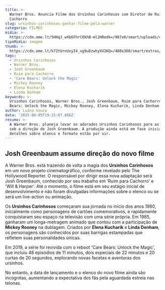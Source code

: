 ```yaml
---
title: >-
  Warner Bros. Anuncia Filme dos Ursinhos Carinhosos com Diretor de Ruim para
  Cachorro
slug: ursinhos-carinhosos-ganhar-filme-pela-warner
categoria: FILMES
midia: >-
  https://cdn.ome.lt/5HHqJ_wXb6FhrCOkhB-ml2HRedk=/987x0/smart/uploads/conteudo/fotos/Untitled_design_100.png
tipoMidia: imagem
thumb: >-
  https://cdn.ome.lt/k72tUrnUxyI4_xg9uDzwhyXV2KQ=/480x360/smart/extras/conteudos/ursinhos-carinhso.png
tags:
  - Ursinhos Carinhosos
  - Warner Bros.
  - Josh Greenbaum
  - Ruim para Cachorro
  - 'Care Bears: Unlock the Magic'
  - Mickey Rooney
  - Elena Kucharik
  - Linda Denham
keywords: >-
  Ursinhos Carinhosos, Warner Bros., Josh Greenbaum, Ruim para Cachorro, Care
  Bears: Unlock the Magic, Mickey Rooney, Elena Kucharik, Linda Denham
author: Luana Souza
data: '2025-06-05T19:15:07.886Z'
resumo: >-
  A Warner Bros. planeja levar os adorados Ursinhos Carinhosos para as telonas,
  sob a direção de Josh Greenbaum. A produção ainda está em fase inicial e
  detalhes sobre elenco e formato estão por vir.
---
```


## Josh Greenbaum assume direção do novo filme

A Warner Bros. está trazendo de volta a magia dos **Ursinhos Carinhosos** em um novo projeto cinematográfico, conforme revelado pelo The Hollywood Reporter. O responsável por dirigir essa nova adaptação será Josh Greenbaum, conhecido por seu trabalho em 'Ruim para Cachorro' e 'Will & Harper'. Até o momento, o filme está em seu estágio inicial de desenvolvimento e não foram divulgadas informações sobre o elenco ou se será um live-action ou animação.

Os **Ursinhos Carinhosos** começaram sua jornada no início dos anos 1980, inicialmente como personagens de cartões comemorativos, e rapidamente conquistaram seu espaço na televisão com uma série própria. Em 1985, ganharam um longa-metragem animado que contou com a participação de **Mickey Rooney** na dublagem. Criados por **Elena Kucharik** e **Linda Denham**, os personagens são conhecidos por suas barrigas estampadas que refletem suas personalidades únicas.

Em 2019, a série foi revivida com o reboot 'Care Bears: Unlock the Magic', que incluiu 48 episódios de 11 minutos, dois especiais de 22 minutos e 20 curtas de 20 segundos, explorando novas facetas e aventuras dos ursinhos.

No entanto, a data de lançamento e o elenco do novo filme ainda são incógnitas, aumentando a expectativa dos fãs pela aguardada estreia nas telonas.
